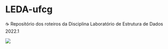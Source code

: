 # LEDA-ufcg

☕ Repositório dos roteiros da Disciplina Laboratório de Estrutura de Dados 2022.1

<div>
<img src="https://media.tenor.com/LSDeBe2JAfoAAAAC/cat-coding.gif">
</div>
